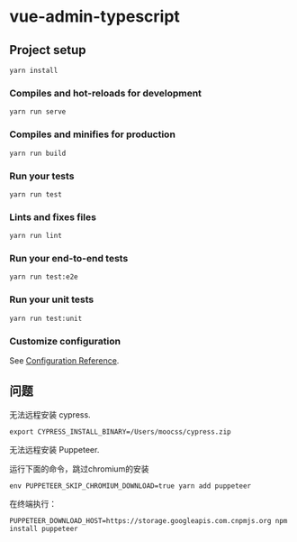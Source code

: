 # vue-admin-typescript

## Project setup
```
yarn install
```

### Compiles and hot-reloads for development
```
yarn run serve
```

### Compiles and minifies for production
```
yarn run build
```

### Run your tests
```
yarn run test
```

### Lints and fixes files
```
yarn run lint
```

### Run your end-to-end tests
```
yarn run test:e2e
```

### Run your unit tests
```
yarn run test:unit
```

### Customize configuration
See [Configuration Reference](https://cli.vuejs.org/config/).


## 问题
无法远程安装 cypress.
```
export CYPRESS_INSTALL_BINARY=/Users/moocss/cypress.zip
```
无法远程安装 Puppeteer.

运行下面的命令，跳过chromium的安装
```
env PUPPETEER_SKIP_CHROMIUM_DOWNLOAD=true yarn add puppeteer
```

在终端执行：
```
PUPPETEER_DOWNLOAD_HOST=https://storage.googleapis.com.cnpmjs.org npm install puppeteer
```
